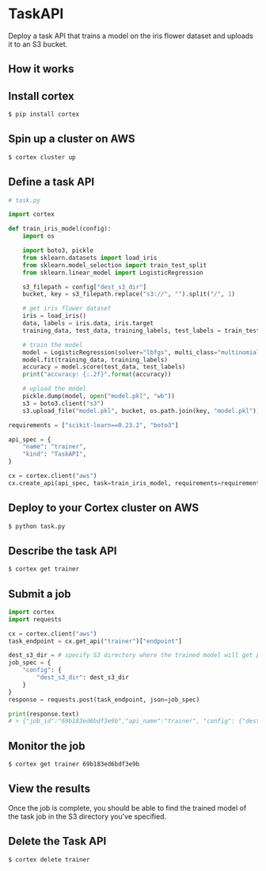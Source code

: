 # TaskAPI

Deploy a task API that trains a model on the iris flower dataset and uploads it to an S3 bucket.

## How it works

## Install cortex

```bash
$ pip install cortex
```

## Spin up a cluster on AWS

```bash
$ cortex cluster up
```

## Define a task API

```python
# task.py

import cortex

def train_iris_model(config):
    import os

    import boto3, pickle
    from sklearn.datasets import load_iris
    from sklearn.model_selection import train_test_split
    from sklearn.linear_model import LogisticRegression

    s3_filepath = config["dest_s3_dir"]
    bucket, key = s3_filepath.replace("s3://", "").split("/", 1)

    # get iris flower dataset
    iris = load_iris()
    data, labels = iris.data, iris.target
    training_data, test_data, training_labels, test_labels = train_test_split(data, labels)

    # train the model
    model = LogisticRegression(solver="lbfgs", multi_class="multinomial")
    model.fit(training_data, training_labels)
    accuracy = model.score(test_data, test_labels)
    print("accuracy: {:.2f}".format(accuracy))

    # upload the model
    pickle.dump(model, open("model.pkl", "wb"))
    s3 = boto3.client("s3")
    s3.upload_file("model.pkl", bucket, os.path.join(key, "model.pkl"))

requirements = ["scikit-learn==0.23.2", "boto3"]

api_spec = {
    "name": "trainer",
    "kind": "TaskAPI",
}

cx = cortex.client("aws")
cx.create_api(api_spec, task=train_iris_model, requirements=requirements)
```

## Deploy to your Cortex cluster on AWS

```bash
$ python task.py
```

## Describe the task API

```bash
$ cortex get trainer
```

## Submit a job

```python
import cortex
import requests

cx = cortex.client("aws")
task_endpoint = cx.get_api("trainer")["endpoint"]

dest_s3_dir = # specify S3 directory where the trained model will get pushed to
job_spec = {
    "config": {
        "dest_s3_dir": dest_s3_dir
    }
}
response = requests.post(task_endpoint, json=job_spec)

print(response.text)
# > {"job_id":"69b183ed6bdf3e9b","api_name":"trainer", "config": {"dest_s3_dir": ...}}
```

## Monitor the job

```bash
$ cortex get trainer 69b183ed6bdf3e9b
```

## View the results

Once the job is complete, you should be able to find the trained model of the task job in the S3 directory you've specified.

## Delete the Task API

```bash
$ cortex delete trainer
```
